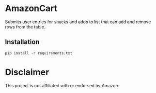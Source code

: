 # AmazonCart
Submits user entries for snacks and adds to list that can add and remove rows from the table.

## Installation
`pip install -r requirements.txt`

# Disclaimer
This project is not affiliated with or endorsed by Amazon.
